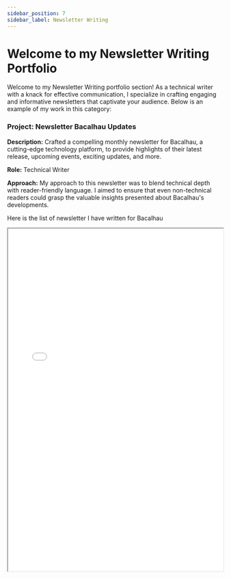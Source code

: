 ```yaml
---
sidebar_position: 7
sidebar_label: Newsletter Writing
---
```


# Welcome to my Newsletter Writing Portfolio

Welcome to my Newsletter Writing portfolio section! As a technical writer with a knack for effective communication, I specialize in crafting engaging and informative newsletters that captivate your audience. Below is an example of my work in this category:

### Project: Newsletter Bacalhau Updates

**Description:** Crafted a compelling monthly newsletter for Bacalhau, a cutting-edge technology platform, to provide highlights of their latest release, upcoming events, exciting updates, and more.

**Role:** Technical Writer

**Approach:** My approach to this newsletter was to blend technical depth with reader-friendly language. I aimed to ensure that even non-technical readers could grasp the valuable insights presented about Bacalhau's developments.

Here is the list of newsletter I have written for Bacalhau

<iframe width="100%" height="800" src="/img/pdf/newsletter-bac.pdf"/>


## Sample Newsletter content

<iframe width="100%" height="800" src="/img/pdf/newsletter.pdf"/>

**Link:** https://blog.bacalhau.org/s/bacalhau-updates